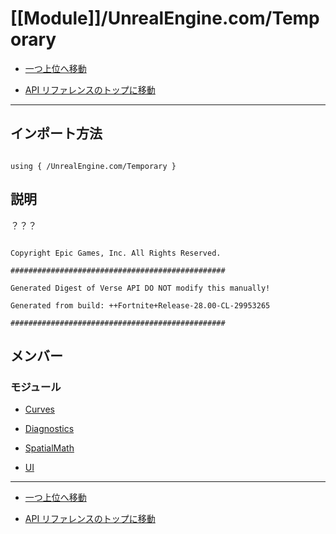 # [[Module]]/UnrealEngine.com/Temporary

- [一つ上位へ移動](../main.md)

- [API リファレンスのトップに移動](/main.md)

---

## インポート方法

```verse

using { /UnrealEngine.com/Temporary }

```

## 説明

？？？

```plain

Copyright Epic Games, Inc. All Rights Reserved.

################################################

Generated Digest of Verse API DO NOT modify this manually!

Generated from build: ++Fortnite+Release-28.00-CL-29953265

################################################

```

## メンバー

### モジュール

- [Curves](./M_Curves/main.md)

- [Diagnostics](./M_Diagnostics/main.md)

- [SpatialMath](./M_SpatialMath/main.md)

- [UI](./M_UI/main.md)

---

- [一つ上位へ移動](../main.md)

- [API リファレンスのトップに移動](/main.md)
